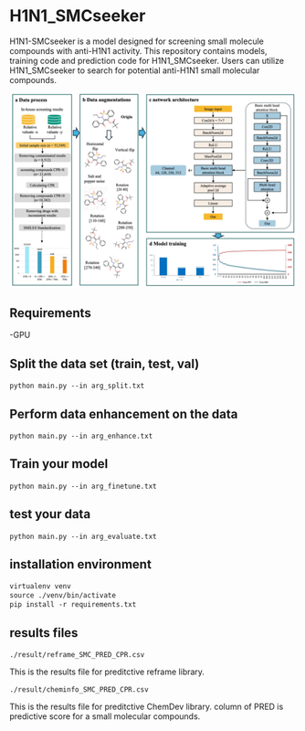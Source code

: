 # H1N1_SMCseeker

H1N1-SMCseeker is a model designed for screening small molecule compounds with anti-H1N1 activity. This repository contains models, training code and prediction code for H1N1_SMCseeker. Users can utilize H1N1_SMCseeker to search for potential anti-H1N1 small molecular compounds.

![architecture](./architecture.jpg "architecture")

## Requirements
-GPU

## Split the data set (train, test, val)
```shell
python main.py --in arg_split.txt
```

## Perform data enhancement on the data
```shell
python main.py --in arg_enhance.txt
```

## Train your model
```shell
python main.py --in arg_finetune.txt
```

## test your data
```shell
python main.py --in arg_evaluate.txt
```

## installation environment
```shell
virtualenv venv
source ./venv/bin/activate
pip install -r requirements.txt
```
## results files
```
./result/reframe_SMC_PRED_CPR.csv
```
This is the results file for preditctive reframe library.
```
./result/cheminfo_SMC_PRED_CPR.csv
```
This is the results file for preditctive ChemDev library.
column of PRED is predictive score for a small molecular compounds.

